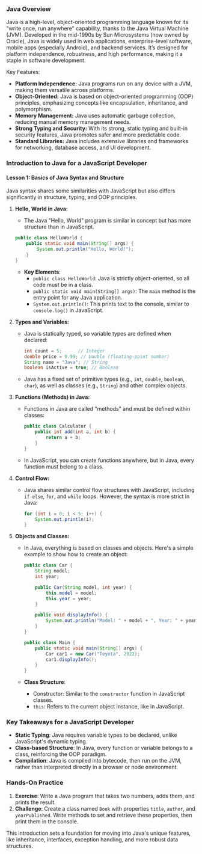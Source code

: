 ### Java Overview

Java is a high-level, object-oriented programming language known for its "write once, run anywhere" capability, thanks to the Java Virtual Machine (JVM). Developed in the mid-1990s by Sun Microsystems (now owned by Oracle), Java is widely used in web applications, enterprise-level software, mobile apps (especially Android), and backend services. It’s designed for platform independence, robustness, and high performance, making it a staple in software development.

Key Features:
- **Platform Independence:** Java programs run on any device with a JVM, making them versatile across platforms.
- **Object-Oriented:** Java is based on object-oriented programming (OOP) principles, emphasizing concepts like encapsulation, inheritance, and polymorphism.
- **Memory Management:** Java uses automatic garbage collection, reducing manual memory management needs.
- **Strong Typing and Security:** With its strong, static typing and built-in security features, Java promotes safer and more predictable code.
- **Standard Libraries:** Java includes extensive libraries and frameworks for networking, database access, and UI development.

### Introduction to Java for a JavaScript Developer

#### Lesson 1: Basics of Java Syntax and Structure

Java syntax shares some similarities with JavaScript but also differs significantly in structure, typing, and OOP principles.

1. **Hello, World in Java:**
   - The Java "Hello, World" program is similar in concept but has more structure than in JavaScript.

   ```java
   public class HelloWorld {
       public static void main(String[] args) {
           System.out.println("Hello, World!");
       }
   }
   ```
   - **Key Elements**:
     - `public class HelloWorld`: Java is strictly object-oriented, so all code must be in a class.
     - `public static void main(String[] args)`: The `main` method is the entry point for any Java application.
     - `System.out.println()`: This prints text to the console, similar to `console.log()` in JavaScript.

2. **Types and Variables:**
   - Java is statically typed, so variable types are defined when declared:
     ```java
     int count = 5;      // Integer
     double price = 9.99; // Double (floating-point number)
     String name = "Java"; // String
     boolean isActive = true; // Boolean
     ```
   - Java has a fixed set of primitive types (e.g., `int`, `double`, `boolean`, `char`), as well as classes (e.g., `String`) and other complex objects.

3. **Functions (Methods) in Java:**
   - Functions in Java are called "methods" and must be defined within classes:
     ```java
     public class Calculator {
         public int add(int a, int b) {
             return a + b;
         }
     }
     ```
   - In JavaScript, you can create functions anywhere, but in Java, every function must belong to a class.

4. **Control Flow:**
   - Java shares similar control flow structures with JavaScript, including `if-else`, `for`, and `while` loops. However, the syntax is more strict in Java:
     ```java
     for (int i = 0; i < 5; i++) {
         System.out.println(i);
     }
     ```

5. **Objects and Classes:**
   - In Java, everything is based on classes and objects. Here's a simple example to show how to create an object:
     ```java
     public class Car {
         String model;
         int year;
     
         public Car(String model, int year) {
             this.model = model;
             this.year = year;
         }
     
         public void displayInfo() {
             System.out.println("Model: " + model + ", Year: " + year);
         }
     }
     
     public class Main {
         public static void main(String[] args) {
             Car car1 = new Car("Toyota", 2022);
             car1.displayInfo();
         }
     }
     ```

   - **Class Structure**:
     - Constructor: Similar to the `constructor` function in JavaScript classes.
     - `this`: Refers to the current object instance, like in JavaScript.

### Key Takeaways for a JavaScript Developer

- **Static Typing**: Java requires variable types to be declared, unlike JavaScript's dynamic typing.
- **Class-based Structure**: In Java, every function or variable belongs to a class, reinforcing the OOP paradigm.
- **Compilation**: Java is compiled into bytecode, then run on the JVM, rather than interpreted directly in a browser or node environment.

### Hands-On Practice

1. **Exercise**: Write a Java program that takes two numbers, adds them, and prints the result.
2. **Challenge**: Create a class named `Book` with properties `title`, `author`, and `yearPublished`. Write methods to set and retrieve these properties, then print them in the console.

This introduction sets a foundation for moving into Java's unique features, like inheritance, interfaces, exception handling, and more robust data structures.